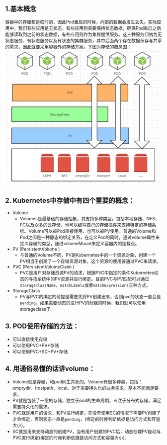 ## 1.基本概念
容器中的存储都是临时的，因此Pod重启的时候，内部的数据会发生丢失。实际应用中，我们有些应用是无状态，有些应用则需要保持状态数据，确保Pod重启之后能够读取到之前的状态数据，有些应用则作为集群提供服务。这三种服务归纳为无状态服务、有状态服务以及有状态的集群服务，其中后面两个存在数据保存与共享的需求，因此就要采用容器外的存储方案。下图为存储的概念图：
![](images/screenshot_1540263270179.png)

## 2. Kubernetes中存储中有四个重要的概念：
* Volume
    * Volumes是最基础的存储抽象，其支持多种类型，包括本地存储、NFS、FC以及众多的云存储，也可以编写自己的存储插件来支持特定的存储系统。Volume可以被Pod直接使用，也可以被PV使用。普通的Volume和Pod之间是一种静态的绑定关系，在定义Pod的同时，通过volume属性来定义存储的类型，通过volumeMount来定义容器内的挂载点。
* PV (PersistentVolume )
    * 与普通的Volume不同，PV是Kubernetes中的一个资源对象，创建一个PV相当于创建了一个存储资源对象，这个资源的使用要通过PVC来请求。
* PVC (PersistentVolumeClaim )
    * PVC是用户对存储资源PV的请求，根据PVC中指定的条件Kubernetes动态的寻找系统中的PV资源并进行绑定。目前PVC与PV匹配可以通过`StorageClassName`、`matchLabels`或者`matchExpressions`三种方式。
* StorageClass
    * PV与PVC的绑定的前提是需要先将PV创建出来，否则pvc的状态一直会是`pending`。如果需要动态的进行PV的创建的时候，我们就可以使用storageclass了。

## 3. POD使用存储的方法：
* 可以直接使用存储
* 可以使用PVC+PV+存储
* 可以使用PVC+SC+PV+存储

## 4. 用通俗易懂的话讲volume：
* Volume就是存储，和pod同生共死的。Volume有很多种类，包括：emptydir、hostpath、local。对于需要持久化的业务需求，基本不能满足要求。
* PV就是包装了一层的存储，独立于pod的生命周期，专注于分布式存储，满足需要持久化的需求。
* PVC就是用户的请求，和PV进行绑定，在没有使用SC的情况下需要PV创建了才会绑定，否则状态一直是`pending`，(绑定的时候判断依据是访问方式和容量大小)。
* SC就是用来支持动态的创建PV，当有用户创建的PVC后，动态创建PV自动与PVC进行绑定(绑定的时候判断依据是访问方式和容量大小)。